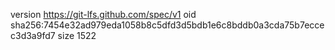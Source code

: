 version https://git-lfs.github.com/spec/v1
oid sha256:7454e32ad979eda1058b8c5dfd3d5bdb1e6c8bddb0a3cda75b7eccec3d3a9fd7
size 1522

